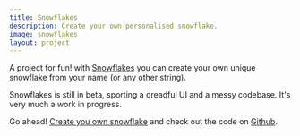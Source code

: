 ```yaml
---
title: Snowflakes
description: Create your own personalised snowflake.
image: snowflakes
layout: project
---
```


A project for fun! with [Snowflakes](https://snowflakes.jjgrainger.co.uk/) you can create your own unique snowflake from your name (or any other string).

Snowflakes is still in beta, sporting a dreadful UI and a messy codebase. It's very much a work in progress.

Go ahead! [Create you own snowflake](https://snowflakes.jjgrainger.co.uk/) and check out the code on [Github](https://github.com/jjgrainger/snowflakes).

